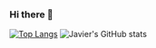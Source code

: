### Hi there 👋

[![Top Langs](https://github-readme-stats.vercel.app/api/top-langs/?username=jzferreira&exclude_repo=mestrado&langs_count=8&layout=compact)](https://github.com/jzferreira/github-readme-stats)
![Javier's GitHub stats](https://github-readme-stats.vercel.app/api?username=jzferreira&count_private=true&show_icons=true&theme=graywhite)



<!--
**jzferreira/jzferreira** is a ✨ _special_ ✨ repository because its `README.md` (this file) appears on your GitHub profile.

Here are some ideas to get you started:

- 🔭 I’m currently working on ...
- 🌱 I’m currently learning ...
- 👯 I’m looking to collaborate on ...
- 🤔 I’m looking for help with ...
- 💬 Ask me about ...
- 📫 How to reach me: ...
- 😄 Pronouns: ...
- ⚡ Fun fact: ...
-->

